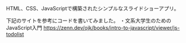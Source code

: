 HTML、CSS、JavaScriptで構築されたシンプルなスライドショーアプリ。

下記のサイトを参考にコードを書いてみました。 
・文系大学生のためのJavaScript入門 
https://zenn.dev/ojk/books/intro-to-javascript/viewer/js-todolist
